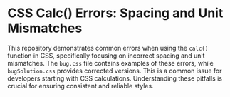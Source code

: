 # CSS Calc() Errors: Spacing and Unit Mismatches

This repository demonstrates common errors when using the `calc()` function in CSS, specifically focusing on incorrect spacing and unit mismatches.  The `bug.css` file contains examples of these errors, while `bugSolution.css` provides corrected versions. This is a common issue for developers starting with CSS calculations.  Understanding these pitfalls is crucial for ensuring consistent and reliable styles.